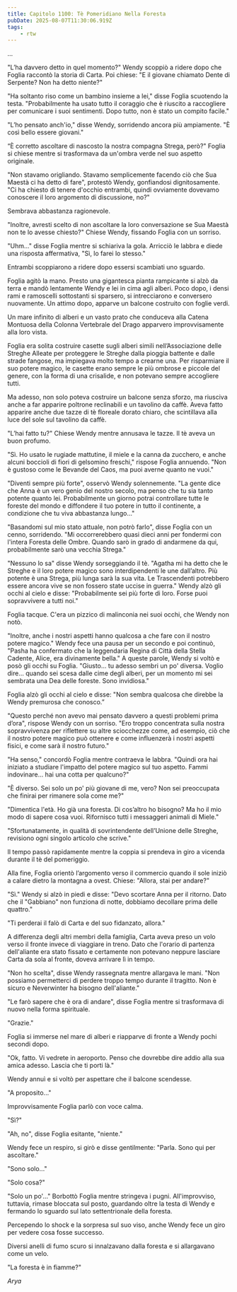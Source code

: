 ```yaml
---
title: Capitolo 1100: Tè Pomeridiano Nella Foresta
pubDate: 2025-08-07T11:30:06.919Z
tags:
    - rtw
---
```





















…






"L’ha davvero detto in quel momento?" Wendy scoppiò a ridere dopo che Foglia raccontò la storia di Carta. Poi chiese: "E il giovane chiamato Dente di Serpente? Non ha detto niente?"






"Ha soltanto riso come un bambino insieme a lei," disse Foglia scuotendo la testa. "Probabilmente ha usato tutto il coraggio che è riuscito a raccogliere per comunicare i suoi sentimenti. Dopo tutto, non è stato un compito facile."






"L’ho pensato anch'io," disse Wendy, sorridendo ancora più ampiamente. "È così bello essere giovani."






“È corretto ascoltare di nascosto la nostra compagna Strega, però?" Foglia si chiese mentre si trasformava da un'ombra verde nel suo aspetto originale.






"Non stavamo origliando. Stavamo semplicemente facendo ciò che Sua Maestà ci ha detto di fare", protestò Wendy, gonfiandosi dignitosamente. "Ci ha chiesto di tenere d'occhio entrambi, quindi ovviamente dovevamo conoscere il loro argomento di discussione, no?"






Sembrava abbastanza ragionevole.






"Inoltre, avresti scelto di non ascoltare la loro conversazione se Sua Maestà non te lo avesse chiesto?" Chiese Wendy, fissando Foglia con un sorriso.






"Uhm..." disse Foglia mentre si schiariva la gola. Arricciò le labbra e diede una risposta affermativa, "Sì, lo farei lo stesso."






Entrambi scoppiarono a ridere dopo essersi scambiati uno sguardo.






Foglia agitò la mano. Presto una gigantesca pianta rampicante si alzò da terra e mandò lentamente Wendy e lei in cima agli alberi. Poco dopo, i densi rami e ramoscelli sottostanti si sparsero, si intrecciarono e conversero nuovamente. Un attimo dopo, apparve un balcone costruito con foglie verdi.






Un mare infinito di alberi e un vasto prato che conduceva alla Catena Montuosa della Colonna Vertebrale del Drago apparvero improvvisamente alla loro vista.






Foglia era solita costruire casette sugli alberi simili nell’Associazione delle Streghe Alleate per proteggere le Streghe dalla pioggia battente e dalle strade fangose, ma impiegava molto tempo a crearne una. Per risparmiare il suo potere magico, le casette erano sempre le più ombrose e piccole del genere, con la forma di una crisalide, e non potevano sempre accogliere tutti.






Ma adesso, non solo poteva costruire un balcone senza sforzo, ma riusciva anche a far apparire poltrone reclinabili e un tavolino da caffè. Aveva fatto apparire anche due tazze di tè floreale dorato chiaro, che scintillava alla luce del sole sul tavolino da caffè.






"L’hai fatto tu?" Chiese Wendy mentre annusava le tazze. Il tè aveva un buon profumo.






"Sì. Ho usato le rugiade mattutine, il miele e la canna da zucchero, e anche alcuni boccioli di fiori di gelsomino freschi," rispose Foglia annuendo. "Non è gustoso come le Bevande del Caos, ma puoi averne quanto ne vuoi."






"Diventi sempre più forte", osservò Wendy solennemente. "La gente dice che Anna è un vero genio del nostro secolo, ma penso che tu sia tanto potente quanto lei. Probabilmente un giorno potrai controllare tutte le foreste del mondo e diffondere il tuo potere in tutto il continente, a condizione che tu viva abbastanza lungo..."






"Basandomi sul mio stato attuale, non potrò farlo", disse Foglia con un cenno, sorridendo. "Mi occorrerebbero quasi dieci anni per fondermi con l'intera Foresta delle Ombre. Quando sarò in grado di andarmene da qui, probabilmente sarò una vecchia Strega."






"Nessuno lo sa" disse Wendy sorseggiando il tè. "Agatha mi ha detto che le Streghe e il loro potere magico sono interdipendenti le une dall’altro. Più potente è una Strega, più lunga sarà la sua vita. Le Trascendenti potrebbero essere ancora vive se non fossero state uccise in guerra." Wendy alzò gli occhi al cielo e disse: "Probabilmente sei più forte di loro. Forse puoi sopravvivere a tutti noi."






Foglia tacque. C'era un pizzico di malinconia nei suoi occhi, che Wendy non notò.






"Inoltre, anche i nostri aspetti hanno qualcosa a che fare con il nostro potere magico." Wendy fece una pausa per un secondo e poi continuò, "Pasha ha confermato che la leggendaria Regina di Città della Stella Cadente, Alice, era divinamente bella." A queste parole, Wendy si voltò e posò gli occhi su Foglia. "Giusto... tu adesso sembri un po' diversa. Voglio dire... quando sei scesa dalle cime degli alberi, per un momento mi sei sembrata una Dea delle foreste. Sono invidiosa."






Foglia alzò gli occhi al cielo e disse: "Non sembra qualcosa che direbbe la Wendy premurosa che conosco.”






"Questo perché non avevo mai pensato davvero a questi problemi prima d’ora", rispose Wendy con un sorriso. "Ero troppo concentrata sulla nostra sopravvivenza per riflettere su altre sciocchezze come, ad esempio, ciò che il nostro potere magico può ottenere e come influenzerà i nostri aspetti fisici, e come sarà il nostro futuro."






"Ha senso," concordò Foglia mentre contraeva le labbra. "Quindi ora hai iniziato a studiare l'impatto del potere magico sul tuo aspetto. Fammi indovinare... hai una cotta per qualcuno?"






"È diverso. Sei solo un po' più giovane di me, vero? Non sei preoccupata che finirai per rimanere sola come me?"






"Dimentica l'età. Ho già una foresta. Di cos’altro ho bisogno? Ma ho il mio modo di sapere cosa vuoi. Rifornisco tutti i messaggeri animali di Miele."






"Sfortunatamente, in qualità di sovrintendente dell’Unione delle Streghe, revisiono ogni singolo articolo che scrive."






Il tempo passò rapidamente mentre la coppia si prendeva in giro a vicenda durante il tè del pomeriggio.






Alla fine, Foglia orientò l’argomento verso il commercio quando il sole iniziò a calare dietro la montagna a ovest. Chiese: "Allora, stai per andare?"






"Sì." Wendy si alzò in piedi e disse: "Devo scortare Anna per il ritorno. Dato che il "Gabbiano" non funziona di notte, dobbiamo decollare prima delle quattro."






"Ti perderai il falò di Carta e del suo fidanzato, allora."






A differenza degli altri membri della famiglia, Carta aveva preso un volo verso il fronte invece di viaggiare in treno. Dato che l'orario di partenza dell'aliante era stato fissato e certamente non potevano neppure lasciare Carta da sola al fronte, doveva arrivare lì in tempo.






"Non ho scelta", disse Wendy rassegnata mentre allargava le mani. "Non possiamo permetterci di perdere troppo tempo durante il tragitto. Non è sicuro e Neverwinter ha bisogno dell'aliante."






"Le farò sapere che è ora di andare", disse Foglia mentre si trasformava di nuovo nella forma spirituale.






"Grazie."






Foglia si immerse nel mare di alberi e riapparve di fronte a Wendy pochi secondi dopo.






"Ok, fatto. Vi vedrete in aeroporto. Penso che dovrebbe dire addio alla sua amica adesso. Lascia che ti porti là."






Wendy annuì e si voltò per aspettare che il balcone scendesse.






"A proposito..."






Improvvisamente Foglia parlò con voce calma.






"Sì?"






"Ah, no", disse Foglia esitante, "niente."






Wendy fece un respiro, si girò e disse gentilmente: "Parla. Sono qui per ascoltare."






"Sono solo..."






"Solo cosa?"






"Solo un po'..." Borbottò Foglia mentre stringeva i pugni. All'improvviso, tuttavia, rimase bloccata sul posto, guardando oltre la testa di Wendy e fermando lo sguardo sul lato settentrionale della foresta.






Percependo lo shock e la sorpresa sul suo viso, anche Wendy fece un giro per vedere cosa fosse successo.






Diversi anelli di fumo scuro si innalzavano dalla foresta e si allargavano come un velo.






"La foresta è in fiamme?"






<em>Arya</em>



